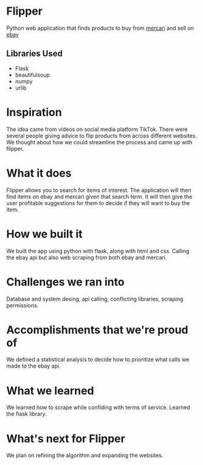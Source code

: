 # Flipper
Python web application that finds products to buy from [mercari](mercari.com) and sell on [ebay](ebay.com)

## Libraries Used
- Flask
- beautifulsoup
- numpy
- urlib

# Inspiration
The idea came from videos on social media platform TikTok. There were several people giving advice to flip products from across different websites. We thought about how we could streamline the process and came up with flipper.

# What it does
Flipper allows you to search for items of interest. The application will then find items on ebay and mercari given that search term. It will then give the user profitable suggestions for them to decide if they will want to buy the item.

# How we built it
We built the app using python with flask, along with html and css. Calling the ebay api but also web scraping from both ebay and mercari.

# Challenges we ran into
Database and system desing, api calling, conflicting libraries, scraping permissions.

# Accomplishments that we're proud of
We defined a statistical analysis to decide how to prioritize what calls we made to the ebay api.

# What we learned
We learned how to scrape while confiding with terms of service. Learned the flask library.

# What's next for Flipper
We plan on refining the algorithm and expanding the websites.


